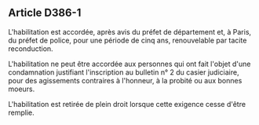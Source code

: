 Article D386-1
----
L'habilitation est accordée, après avis du préfet de département et, à Paris, du
préfet de police, pour une période de cinq ans, renouvelable par tacite
reconduction.

L'habilitation ne peut être accordée aux personnes qui ont fait l'objet d'une
condamnation justifiant l'inscription au bulletin n° 2 du casier judiciaire,
pour des agissements contraires à l'honneur, à la probité ou aux bonnes moeurs.

L'habilitation est retirée de plein droit lorsque cette exigence cesse d'être
remplie.
